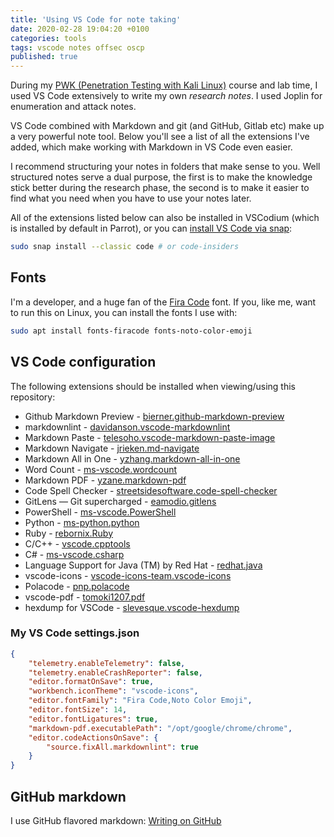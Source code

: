 ```yaml
---
title: 'Using VS Code for note taking'
date: 2020-02-28 19:04:20 +0100
categories: tools
tags: vscode notes offsec oscp
published: true
---
```


During my [PWK (Penetration Testing with Kali Linux)](https://www.offensive-security.com/pwk-oscp/) course and lab time, I used VS Code extensively to write my own _research notes_. I used Joplin for enumeration and attack notes.

VS Code combined with Markdown and git (and GitHub, Gitlab etc) make up a very powerful note tool. Below you'll see a list of all the extensions I've added, which make working with Markdown in VS Code even easier.

I recommend structuring your notes in folders that make sense to you. Well structured notes serve a dual purpose, the first is to make the knowledge stick better during the research phase, the second is to make it easier to find what you need when you have to use your notes later.

All of the extensions listed below can also be installed in VSCodium (which is installed by default in Parrot), or you can [install VS Code via snap](https://code.visualstudio.com/docs/setup/linux):

```bash
sudo snap install --classic code # or code-insiders
```

## Fonts

I'm a developer, and a huge fan of the [Fira Code](https://github.com/tonsky/FiraCode) font. If you, like me, want to run this on Linux, you can install the fonts I use with:

```bash
sudo apt install fonts-firacode fonts-noto-color-emoji
```

## VS Code configuration

The following extensions should be installed when viewing/using this repository:

-   Github Markdown Preview - [bierner.github-markdown-preview](https://marketplace.visualstudio.com/items?itemName=bierner.github-markdown-preview)
-   markdownlint - [davidanson.vscode-markdownlint](https://marketplace.visualstudio.com/items?itemName=DavidAnson.vscode-markdownlint)
-   Markdown Paste - [telesoho.vscode-markdown-paste-image](https://marketplace.visualstudio.com/items?itemName=telesoho.vscode-markdown-paste-image)
-   Markdown Navigate - [jrieken.md-navigate](https://marketplace.visualstudio.com/items?itemName=jrieken.md-navigate)
-   Markdown All in One - [yzhang.markdown-all-in-one](https://marketplace.visualstudio.com/items?itemName=yzhang.markdown-all-in-one)
-   Word Count - [ms-vscode.wordcount](https://marketplace.visualstudio.com/items?itemName=ms-vscode.wordcount)
-   Markdown PDF - [yzane.markdown-pdf](https://marketplace.visualstudio.com/items?itemName=yzane.markdown-pdf)
-   Code Spell Checker - [streetsidesoftware.code-spell-checker](https://marketplace.visualstudio.com/items?itemName=streetsidesoftware.code-spell-checker)
-   GitLens — Git supercharged - [eamodio.gitlens](https://marketplace.visualstudio.com/items?itemName=eamodio.gitlens)
-   PowerShell - [ms-vscode.PowerShell](https://marketplace.visualstudio.com/items?itemName=ms-vscode.PowerShell)
-   Python - [ms-python.python](https://marketplace.visualstudio.com/items?itemName=ms-python.python)
-   Ruby - [rebornix.Ruby](https://marketplace.visualstudio.com/items?itemName=rebornix.Ruby)
-   C/C++ - [vscode.cpptools](https://marketplace.visualstudio.com/items?itemName=ms-vscode.cpptools)
-   C# - [ms-vscode.csharp](https://marketplace.visualstudio.com/items?itemName=ms-vscode.csharp)
-   Language Support for Java (TM) by Red Hat - [redhat.java](https://marketplace.visualstudio.com/items?itemName=redhat.java)
-   vscode-icons - [vscode-icons-team.vscode-icons](https://marketplace.visualstudio.com/items?itemName=vscode-icons-team.vscode-icons)
-   Polacode - [pnp.polacode](https://marketplace.visualstudio.com/items?itemName=pnp.polacode)
-   vscode-pdf - [tomoki1207.pdf](https://marketplace.visualstudio.com/items?itemName=tomoki1207.pdf)
-   hexdump for VSCode - [slevesque.vscode-hexdump](https://marketplace.visualstudio.com/items?itemName=slevesque.vscode-hexdump)

### My VS Code settings.json

```json
{
    "telemetry.enableTelemetry": false,
    "telemetry.enableCrashReporter": false,
    "editor.formatOnSave": true,
    "workbench.iconTheme": "vscode-icons",
    "editor.fontFamily": "Fira Code,Noto Color Emoji",
    "editor.fontSize": 14,
    "editor.fontLigatures": true,
    "markdown-pdf.executablePath": "/opt/google/chrome/chrome",
    "editor.codeActionsOnSave": {
        "source.fixAll.markdownlint": true
    }
}
```

## GitHub markdown

I use GitHub flavored markdown: [Writing on GitHub](https://help.github.com/en/github/writing-on-github)
